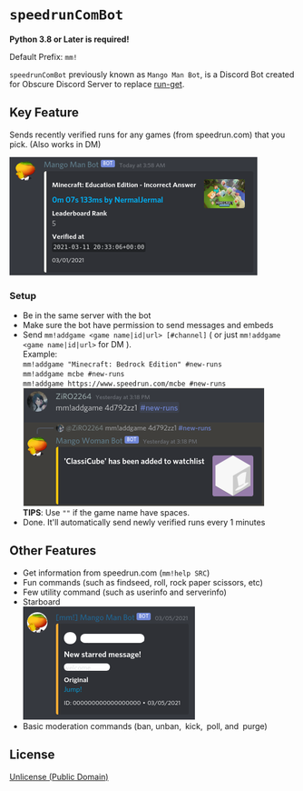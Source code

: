 # `speedrunComBot`
**Python 3.8 or Later is required!**

Default Prefix: `mm!`

`speedrunComBot` previously known as `Mango Man Bot`, is a Discord Bot created for Obscure Discord Server to replace [run-get](https://github.com/slashinfty/run-get).

## Key Feature
Sends recently verified runs for any games (from speedrun.com) that you pick. (Also works in DM)

![Screenshot 1](assets/screenshot1.png)

### Setup

- Be in the same server with the bot
- Make sure the bot have permission to send messages and embeds
- Send `mm!addgame <game name|id|url> [#channel]` ( or just `mm!addgame <game name|id|url>` for DM ).  
  Example:  
     `mm!addgame "Minecraft: Bedrock Edition" #new-runs`  
     `mm!addgame mcbe #new-runs`  
     `mm!addgame https://www.speedrun.com/mcbe #new-runs`  
  ![Setup Screenshot](assets/screenshot3.png)  
  **TIPS**: Use `""` if the game name have spaces.
- Done. It'll automatically send newly verified runs every 1 minutes

## Other Features
- Get information from speedrun.com (`mm!help SRC`)
- Fun commands (such as findseed, roll, rock paper scissors, etc)
- Few utility command (such as userinfo and serverinfo)
- Starboard  
  ![Starboard Screenshot](assets/screenshot2.png)
- Basic moderation commands (ban, unban, kick, poll, and purge)

## License
[Unlicense (Public Domain)](LICENSE)
